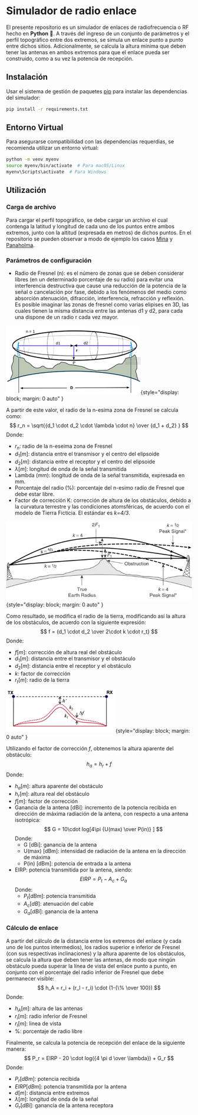 # Simulador de radio enlace
El presente repositorio es un simulador de enlaces de radiofrecuencia o RF hecho en **Python** 🐍. A través del ingreso de un conjunto de parámetros y el perfil topográfico entre dos extremos, se simula un enlace punto a punto entre dichos sitios. Adicionalmente, se calcula la altura mínima que deben tener las antenas en ambos extremos para que el enlace pueda ser construido, como a su vez la potencia de recepción.

## Instalación
Usar el sistema de gestión de paquetes [pip](https://pip.pypa.io/en/stable/) para instalar las dependencias del simulador:
```bash
pip install -r requirements.txt
```

## Entorno Virtual
Para asegurarse compatibilidad con las dependencias requerdias, se recomienda utilizar un entorno virtual:
```bash
python -m venv myenv
source myenv/bin/activate  # Para macOS/Linux
myenv\Scripts\activate  # Para Windows
```

## Utilización
### Carga de archivo
Para cargar el perfil topográfico, se debe cargar un archivo el cual contenga la latitud y longitud de cada uno de los puntos entre ambos extremos, junto con la altitud (expresada en metros) de dichos puntos.
En el repositorio se pueden observar a modo de ejemplo los casos [Mina](./Scripts/Assets/Mina.txt) y [Panaholma](./Scripts/Assets/PtoPto%20Panaholma.txt).
### Parámetros de configuración
- Radio de Fresnel (n): es el número de zonas que se deben considerar libres (en un determinado porcentaje de su radio) para evitar una interferencia destructiva que cause una reducción de la potencia de la señal o cancelación por fase, debido a los fenómenos del medio como absorción atenuación, difracción, interferencia, refracción y reflexión.
Es posible imaginar las zonas de fresnel como varias elipises en 3D, las cuales tienen la misma distancia entre las antenas d1 y d2, para cada una dispone de un radio r cada vez mayor.

![Zona de Fresnel](./Scripts/Docs/fresnel_zone.png){style="display: block; margin: 0 auto" }

A partir de este valor, el radio de la n-esima zona de Fresnel se calcula como:
$$
r_n = \sqrt{{d_1 \cdot d_2 \cdot \lambda \cdot n} \over {d_1 + d_2} }
$$
Donde:
  - $r_n$: radio de la n-eseima zona de Fresnel
  - $d_1 [m]$: distancia entre el transmisor y el centro del elipsoide
  - $d_2 [m]$: distancia entre el receptor y el centro del elipsoide
  - $\lambda [m]$: longitud de onda de la señal transmitida
- Lambda (mm): longitud de onda de la señal transmitida, expresada en mm.
- Porcentaje del radio (%): porcentaje del n-esimo radio de Fresnel que debe estar libre.
- Factor de corrección K: corrección de altura de los obstáculos, debido a la curvatura terrestre y las condiciones atomsféricas, de acuerdo con el modelo de Tierra Ficticia. El estándar es *k=4/3*.

![Tierra Ficticia](./Scripts/Docs/fictitial_earth.png){style="display: block; margin: 0 auto" }

Como resultado, se modifica el radio de la tierra, modificando así la altura de los obstáculos, de acuerdo con la siguiente expresión:
$$
f = {d_1 \cdot d_2 \over 2\cdot k \cdot r_t}
$$
Donde:
  - $f [m]$: corrección de altura real del obstáculo
  - $d_1 [m]$: distancia entre el transmisor y el obstáculo
  - $d_2 [m]$: distancia entre el receptor y el obstáculo
  - $k$: factor de corrección
  - $r_t [m]$: radio de la tierra

![Altitud obstáculos](./Scripts/Docs/height_obstacles.png){style="display: block; margin: 0 auto" }


  Utilizando el factor de corrección $f$, obtenemos la altura aparente del obstáculo:
$$
h_a = h_r + f
$$
Donde:
  - $h_a [m]$: altura aparente del obstáculo
  - $h_r [m]$: altura real del obstáculo
  - $f [m]$: factor de corrección
- Ganancia de la antena [dBi]: incremento de la potencia recibida en dirección de máxima radiación de la antena, con respecto a una antena isotrópica:
$$
G = 10\cdot log[4\pi {U(max) \over P(in)} ]
$$
Donde:
  - G [dBi]: ganancia de la antena
  - U(max) [dBm]: intensidad de radiación de la antena en la dirección de máxima
  - P(in) [dBm]: potencia de entrada a la antena
- EIRP: potencia transmitida por la antena, siendo:
$$
EIRP = P_t - A_c + G_a
$$
Donde:
  - $P_t [dBm]$: potencia transmitida
  - $A_c [dB]$: atenuación del cable
  - $G_a [dBi]$: ganancia de la antena
### Cálculo de enlace
A partir del cálculo de la distancia entre los extremos del enlace (y cada uno de los puntos intermedios), los radios superior e inferior de Fresnel (con sus respectivas inclinaciones) y la altura aparente de los obstáculos, se calcula la altura que deben tener las antenas, de modo que ningún obstáculo pueda superar la línea de vista del enlace punto a punto, en conjunto con el porcentaje del radio inferior de Fresnel que debe permanecer visible:
$$
h_A = r_i + (r_l - r_i) \cdot (1-{\% \over 100})
$$
Donde:
  - $h_A [m]$: altura de las antenas
  - $r_i [m]$: radio inferior de Fresnel
  - $r_l [m]$: linea de vista
  - $\%$: porcentaje de radio libre

Finalmente, se calcula la potencia de recepción del enlace de la siguiente manera:
$$
P_r = EIRP - 20 \cdot log({4 \pi d \over \lambda}) + G_r
$$
Donde:
  - $P_r [dBm]$: potencia recibida
  - $EIRP [dBm]$: potencia transmitida por la antena
  - $d [m]$: distancia entre extremos
  - $\lambda [m]$: longitud de onda de la señal
  - $G_r [dBi]$: ganancia de la antena receptora